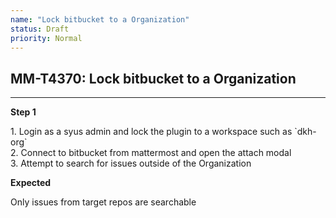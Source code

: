 ```yaml
---
name: "Lock bitbucket to a Organization"
status: Draft
priority: Normal
---
```


## MM-T4370: Lock bitbucket to a Organization

---

**Step 1**

1\. Login as a syus admin and lock the plugin to a workspace such as \`dkh-org\`\
2\. Connect to bitbucket from mattermost and open the attach modal\
3\. Attempt to search for issues outside of the Organization

**Expected**

Only issues from target repos are searchable
